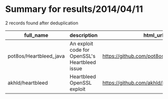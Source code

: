 
# Summary for results/2014/04/11
    
2 records found after deduplication

| full_name | description | html_url | matched_list | matched_count | pushed_at | size | stargazers_count | language | forks_count |
|------------------------|------------------------------------------------|-------------------------------------------|----------------|-----------------|---------------------------|--------|--------------------|------------|---------------|
| pot8os/Heartbleed_java | An exploit code for OpenSSL's Heartbleed issue | https://github.com/pot8os/Heartbleed_java | ['exploit'] | 1 | 2014-04-11 05:30:03+00:00 | 113 | 1 | Java | 1 |
| akhld/heartbleed | Heartbleed OpenSSL exploit | https://github.com/akhld/heartbleed | ['exploit'] | 1 | 2014-04-11 20:19:05+00:00 | 114 | 11 | Python | 12 |
